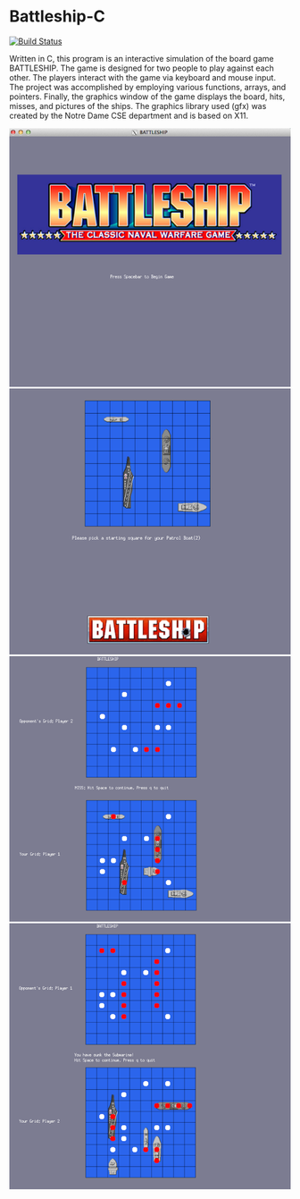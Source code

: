# Battleship-C

[![Build Status](https://travis-ci.org/willmarkley/Battleship.svg?branch=master)](https://travis-ci.org/willmarkley/Battleship)  

Written in C, this program is an interactive simulation of the board game BATTLESHIP. The game is designed for two people to play against each other. The players interact with the game via keyboard and mouse input. The project was accomplished by employing various functions, arrays, and pointers. Finally, the graphics window of the game displays the board, hits, misses, and pictures of the ships. The graphics library used (gfx) was created by the Notre Dame CSE department and is based on X11.

![battleship1](https://raw.githubusercontent.com/willmarkley/willmarkley.com/master/img/battleship1.png "battleship1")  
![battleship2](https://raw.githubusercontent.com/willmarkley/willmarkley.com/master/img/battleship2.png "battleship2")  
![battleship3](https://raw.githubusercontent.com/willmarkley/willmarkley.com/master/img/battleship3.png "battleship3")  
![battleship4](https://raw.githubusercontent.com/willmarkley/willmarkley.com/master/img/battleship4.png "battleship4")  
